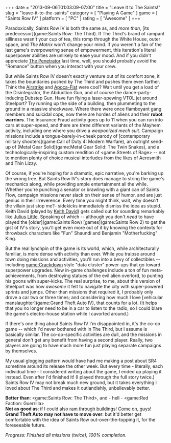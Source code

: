 +++
date = "2013-09-06T01:03:09-07:00"
title = "Leave It to The Saints!"
slug = "leave-it-to-the-saints"
category = [ "Playing A Game" ]
game = [ "Saints Row IV" ]
platform = [ "PC" ]
rating = [ "Awesome" ]
+++

Paradoxically, Saints Row IV is both the same as, and <i>more than</i>, [its predecessor](game:Saints Row: The Third).  If The Third's brand of rampant silliness wasn't your cup of tea, this romp through the White House, outer space, and <i>The Matrix</i> won't change your mind.  If you weren't a fan of the last game's overpowering sense of empowerment, this iteration's literal superpower abilities are unlikely to ease your mood.  And if you didn't appreciate <a href="http://saintsrow.wikia.com/wiki/The_Penetrator">The Penetrator</a> last time, well, you should probably avoid the "Romance" button when you interact with your crew.

But while Saints Row IV doesn't exactly venture out of its comfort zone, it takes the boundaries pushed by The Third and pushes them even farther.  Think the <a href="http://saintsrow.wikia.com/wiki/SA-3_Airstrike">Airstrike</a> and <a href="http://saintsrow.wikia.com/wiki/Apoca-Fist">Apoca-Fist</a> were cool?  Wait until you get a load of the Disintegrator, the Abduction Gun, and of course the dance-party-inducing Dubstep Gun.  Have fun flying a laser-spewing VTOL jet around Steelport?  Try running up the side of a building, then plummeting to the ground in a massive shockwave.  Where there were once flamboyant gang members and suicidal cops, now there are hordes of aliens and their <b>robot warriors</b>.  The Insurance Fraud activity goes up to 11 when you can run into cars at super-speed, and there are <i>three</i> different variants of the Mayhem activity, including one where you drive a <i>weaponized mech suit</i>.  Campaign missions include a tongue-barely-in-cheek parody of [contemporary military shooters](game:Call of Duty 4: Modern Warfare), an outright send-up of [Metal Gear Solid](game:Metal Gear Solid: The Twin Snakes), and a technologically-inspiring custom rendition of <game:Streets of Rage> -- not to mention plenty of choice musical interludes from the likes of Aerosmith and Thin Lizzy.

Of course, if you're hoping for a dramatic, epic narrative, you're barking up the wrong tree.  But Saints Row IV's story does manage to string the game's mechanics along, while providing ample entertainment all the while.  Whether you're punching a senator or brawling with a giant can of Saints Flow, campaign missions never slack on their sense of humor, and are just genius in their irreverence.  Every time you might think, wait, why doesn't the villain just stop me?- sidekicks immediately dismiss the idea as stupid.  Keith David (played by <a href="http://www.imdb.com/name/nm0202966">Keith David</a>) gets called out for sounding remarkably like <a href="http://saintsrow.wikia.com/wiki/Julius">Julius Little</a>.  Speaking of which -- although you don't <i>need</i> to have played the [older](game:Saints Row) [games](game:Saints Row 2) to get the gist of IV's story, you'll get even more out of it by knowing the contexts for throwback characters like "Fun" Shaundi and Benjamin "Motherfucking" King.

But the real lynchpin of the game is its world, which, while architecturally familiar, is more dense with activity than ever.  While you traipse around town doing missions and activities, you'll run into a bevy of collectibles -- including <game:Crackdown> style "data cluster" power-ups that go toward superpower upgrades.  New in-game challenges include a ton of fun meta-achievements, from destroying statues of the evil alien overlord, to punting his goons with super-kicks.  The real surprise, to me, about this version of Steelport was how <i>awesome</i> it felt to navigate the city with super-powered sprints and jumps.  Other than missions that required it, I probably only drove a car two or three times; and considering how much I love [vehicular manslaughter](game:Grand Theft Auto IV), that counts for a lot.  (It helps that you no longer need to be in a car to listen to the radio, so I could blare the game's electro-house station while I cavorted around.)

If there's one thing about Saints Row IV I'm disappointed in, it's the co-op game -- which I'd never bothered with in The Third, but I assume is basically similar.  The co-op-specific activities are dull, and the missions in general don't get any benefit from having a second player.  Really, two players are going to have much more fun just playing separate campaigns by themselves.

My usual glogging pattern would have had me making a post about SR4 sometime around its release the other week.  But every time - literally, each individual time - I considered writing about the game, I ended up playing it instead.  Even after I'd finished it!  (I played through the full story twice.)  Saints Row IV may not break much new ground, but it takes everything I loved about The Third and makes it outlandishly, unbelievably better.

<b>Better than</b>: <game:Saints Row: The Third>, and - hell - <game:Red Faction: Guerrilla>  
<b>Not as good as</b>: if I could also [ram through buildings]($SiteBaseURL$2010/01/03/red-faction-guerrilla-7/)!  <a href="http://www.vg247.com/2013/08/12/a-fully-geo-mod-enabled-saints-row-is-literally-impossible-in-this-gen-says-volition/">Come on, guys</a>!  
<b>Grand Theft Auto may not have to move over</b>: but it'd better get comfortable with the idea of Saints Row out-over-the-topping it, for the foreseeable future.

<i>Progress: Finished all missions (twice), 100% completion.</i>
